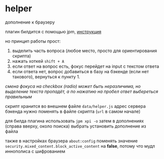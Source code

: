 # helper
дополнение к браузеру

плагин билдится с помощью jpm,
[инструкция](https://developer.mozilla.org/en-US/Add-ons/SDK/Tools/jpm#Installation)

но принцип работы прост:

1. выделить часть вопроса (любое место, просто для ориентирования скрипта)
2. нажать хоткей `shift + A` 
3. если ответ на вопрос есть, фокус перейдет на input с текстом ответа
4. если ответа нет, вопрос добавиться в базу на бэкенде (если нет такового), вернуться к пункту 1.

*смена фокуса на checkbox (radio) может быть неразличима, но выделение текста пропадёт, а по нажатию на пробел ответ выбереться правильным* 

скрипт хранится во внешнем файле `data/helper.js`
адрес сервера бэкенда нужно поменять в файле скрипта (`url` в самом начале)

для билда плагина использовать `jpm xpi -o`
затем в дополнениях (справа вверху, около поиска) выбрать установить дополнение из файла 

также в настройках браузера `about:config` поменять значение `security.mixed_content.block_active_content` на **false**, потому что мудл иннополиса с шифрованием
